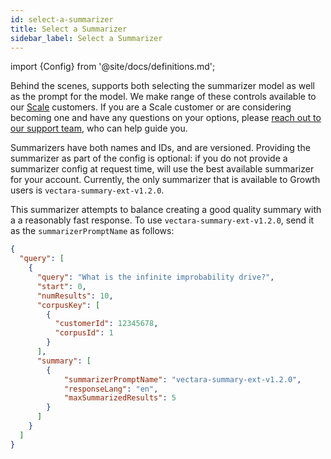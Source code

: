 ```yaml
---
id: select-a-summarizer
title: Select a Summarizer
sidebar_label: Select a Summarizer
---
```


import {Config} from '@site/docs/definitions.md';

Behind the scenes, <Config v="names.product"/> supports both selecting the
summarizer model as well as the prompt for the model.  We make range of these
controls available to our [Scale](https://vectara.com/pricing/) customers.  If
you are a Scale customer or are considering becoming one and have any questions
on your options, please
[reach out to our support team](https://vectara.com/contact-us/), who can help
guide you.

Summarizers have both names and IDs, and are versioned.  Providing the
summarizer as part of the config is optional: if you do not provide a
summarizer config at request time, <Config v="names.product"/> will use the best
available summarizer for your account.  Currently, the only summarizer that is
available to Growth users is `vectara-summary-ext-v1.2.0`.

This summarizer attempts to balance creating a good quality summary with a
a reasonably fast response.  To use `vectara-summary-ext-v1.2.0`, send it as
the `summarizerPromptName` as follows:

```json showLineNumbers title="https://api.vectara.io/v1/query"
{
  "query": [
    {
      "query": "What is the infinite improbability drive?",
      "start": 0,
      "numResults": 10,
      "corpusKey": [
        {
          "customerId": 12345678,
          "corpusId": 1
        }
      ],
      "summary": [
        {
            "summarizerPromptName": "vectara-summary-ext-v1.2.0",
            "responseLang": "en",
            "maxSummarizedResults": 5
        }
      ]
    }
  ]
}
```
